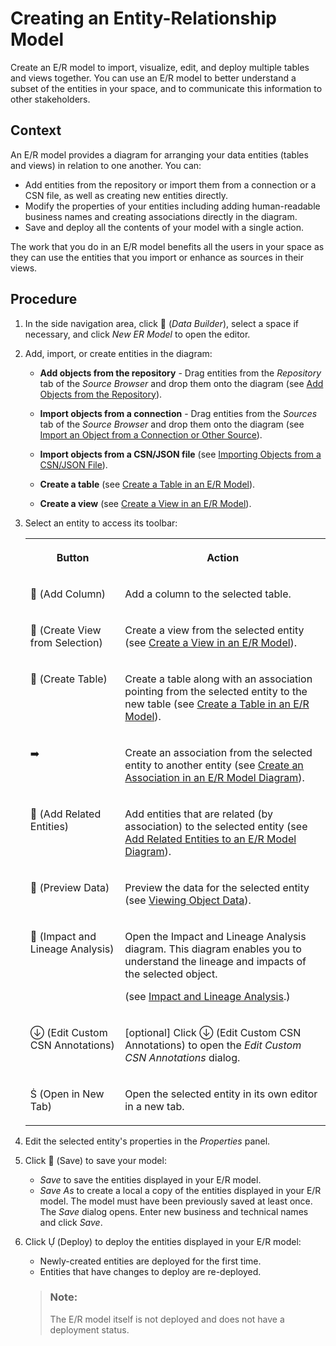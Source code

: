 <!-- loioa91c042549fb497384e756d5f5c71fde -->

<link rel="stylesheet" type="text/css" href="css/sap-icons.css"/>

# Creating an Entity-Relationship Model

Create an E/R model to import, visualize, edit, and deploy multiple tables and views together. You can use an E/R model to better understand a subset of the entities in your space, and to communicate this information to other stakeholders.



## Context

An E/R model provides a diagram for arranging your data entities \(tables and views\) in relation to one another. You can:

-   Add entities from the repository or import them from a connection or a CSN file, as well as creating new entities directly.
-   Modify the properties of your entities including adding human-readable business names and creating associations directly in the diagram.
-   Save and deploy all the contents of your model with a single action.

The work that you do in an E/R model benefits all the users in your space as they can use the entities that you import or enhance as sources in their views.



## Procedure

1.  In the side navigation area, click <span class="FPA-icons-V3"></span> \(*Data Builder*\), select a space if necessary, and click *New ER Model* to open the editor.

2.  Add, import, or create entities in the diagram:

    -   **Add objects from the repository** - Drag entities from the *Repository* tab of the *Source Browser* and drop them onto the diagram \(see [Add Objects from the Repository](add-objects-from-the-repository-13fcecd.md)\).

    -   **Import objects from a connection** - Drag entities from the *Sources* tab of the *Source Browser* and drop them onto the diagram \(see [Import an Object from a Connection or Other Source](import-an-object-from-a-connection-or-other-source-3e6f8f2.md)\).
    -   **Import objects from a CSN/JSON file** \(see [Importing Objects from a CSN/JSON File](Creating-Finding-Sharing-Objects/importing-objects-from-a-csn-json-file-23599e6.md)\).
    -   **Create a table** \(see [Create a Table in an E/R Model](create-a-table-in-an-e-r-model-3939414.md)\).
    -   **Create a view** \(see [Create a View in an E/R Model](create-a-view-in-an-e-r-model-9e547d1.md)\).

3.  Select an entity to access its toolbar:


    <table>
    <tr>
    <th valign="top">

    Button
    
    </th>
    <th valign="top">

    Action
    
    </th>
    </tr>
    <tr>
    <td valign="top">
    
    <span class="FPA-icons-V3"></span> \(Add Column\) 
    
    </td>
    <td valign="top">
    
    Add a column to the selected table.
    
    </td>
    </tr>
    <tr>
    <td valign="top">
    
    <span class="FPA-icons-V3"></span> \(Create View from Selection\)
    
    </td>
    <td valign="top">
    
    Create a view from the selected entity \(see [Create a View in an E/R Model](create-a-view-in-an-e-r-model-9e547d1.md)\).
    
    </td>
    </tr>
    <tr>
    <td valign="top">
    
    <span class="FPA-icons-V3"></span> \(Create Table\)
    
    </td>
    <td valign="top">
    
    Create a table along with an association pointing from the selected entity to the new table \(see [Create a Table in an E/R Model](create-a-table-in-an-e-r-model-3939414.md)\).
    
    </td>
    </tr>
    <tr>
    <td valign="top">
    
    :arrow_right:
    
    </td>
    <td valign="top">
    
    Create an association from the selected entity to another entity \(see [Create an Association in an E/R Model Diagram](create-an-association-in-an-e-r-model-diagram-82e6869.md)\).
    
    </td>
    </tr>
    <tr>
    <td valign="top">
    
    <span class="FPA-icons-V3"></span> \(Add Related Entities\)
    
    </td>
    <td valign="top">
    
    Add entities that are related \(by association\) to the selected entity \(see [Add Related Entities to an E/R Model Diagram](add-related-entities-to-an-e-r-model-diagram-bbde0a7.md)\).
    
    </td>
    </tr>
    <tr>
    <td valign="top">
    
    <span class="FPA-icons-V3"></span> \(Preview Data\)
    
    </td>
    <td valign="top">
    
    Preview the data for the selected entity \(see [Viewing Object Data](viewing-object-data-b338e4a.md)\).
    
    </td>
    </tr>
    <tr>
    <td valign="top">
    
    <span class="FPA-icons-V3"></span> \(Impact and Lineage Analysis\)
    
    </td>
    <td valign="top">
    
    Open the Impact and Lineage Analysis diagram. This diagram enables you to understand the lineage and impacts of the selected object. 

    \(see [Impact and Lineage Analysis](impact-and-lineage-analysis-9da4892.md).\)
    
    </td>
    </tr>
    <tr>
    <td valign="top">
    
    <span class="SAP-icons-V5"></span> \(Edit Custom CSN Annotations\)
    
    </td>
    <td valign="top">
    
    \[optional\] Click <span class="SAP-icons-V5"></span> \(Edit Custom CSN Annotations\) to open the *Edit Custom CSN Annotations* dialog. 
    
    </td>
    </tr>
    <tr>
    <td valign="top">
    
    <span class="SAP-icons-V5"></span> \(Open in New Tab\)
    
    </td>
    <td valign="top">
    
    Open the selected entity in its own editor in a new tab.
    
    </td>
    </tr>
    </table>
    
4.  Edit the selected entity's properties in the *Properties* panel.

5.  Click <span class="FPA-icons-V3"></span> \(Save\) to save your model:

    -   *Save* to save the entities displayed in your E/R model.
    -   *Save As* to create a local a copy of the entities displayed in your E/R model. The model must have been previously saved at least once. The *Save* dialog opens. Enter new business and technical names and click *Save*.

6.  Click <span class="SAP-icons-V5"></span> \(Deploy\) to deploy the entities displayed in your E/R model:

    -   Newly-created entities are deployed for the first time.
    -   Entities that have changes to deploy are re-deployed.

    > ### Note:  
    > The E/R model itself is not deployed and does not have a deployment status.


